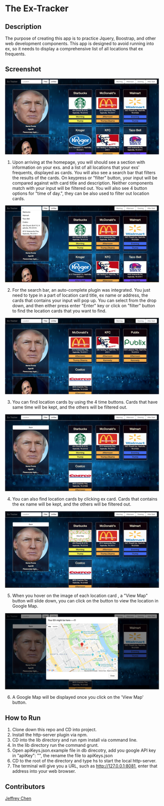 # The Ex-Tracker

## Description
The purpose of creating this app is to practice Jquery, Boostrap, and other web development components.  This app is designed to avoid running into ex, so it needs to display a comprehensive list of all locations that ex frequents.

## Screenshot
![Webpage](https://raw.githubusercontent.com/jeffreychen2016/ex-tracker/master/imgs/Screen%20Shot%202018-05-27%20at%201.05.09%20PM.png
)

1. Upon arriving at the homepage, you will should see a section with information on your exs. and a list of all locations that your exs' frequents, displayed as cards. You will also see a search bar that filters the results of the cards. On keypress or "filter" button, your input will be compared against with card title and description. Neither components match with your input will be filtered out. You will also see 4 button options for "time of day.", they can be also used to filter out location cards.

![Webpage](https://raw.githubusercontent.com/jeffreychen2016/ex-tracker/master/imgs/Screen%20Shot%202018-05-27%20at%201.07.17%20PM.png
)

2. For the search bar, an auto-complete plugin was integrated. You just need to type in a part of location card title, ex name or address, the cards that contains your input will pop up. You can select from the drop down, and then either press enter "Enter" key or click on "filter" button to find the location cards that you want to find.

![Webpage](https://raw.githubusercontent.com/jeffreychen2016/ex-tracker/master/imgs/Screen%20Shot%202018-05-27%20at%201.07.54%20PM.png
)

3. You can find location cards by using the 4 time buttons. Cards that have same time will be kept, and the others will be filtered out.

![Webpage](https://raw.githubusercontent.com/jeffreychen2016/ex-tracker/master/imgs/Screen%20Shot%202018-05-27%20at%201.08.27%20PM.png
)

4. You can also find location cards by clicking ex card. Cards that contains the ex name will be kept, and the others will be filtered out.

![Webpage](https://raw.githubusercontent.com/jeffreychen2016/ex-tracker/master/imgs/Screen%20Shot%202018-05-27%20at%201.08.48%20PM.png
)

5. When you hover on the image of each location card , a "View Map" button will slide down, you can click on the button to view the location in Google Map.

![Webpage](https://raw.githubusercontent.com/jeffreychen2016/ex-tracker/master/imgs/Screen%20Shot%202018-05-27%20at%201.08.56%20PM.png
)

6. A Google Map will be displayed once you click on the 'View Map' button.

## How to Run
1. Clone down this repo and CD into project.
2. Install the http-server plugin via npm.
3. CD into the lib directory and run npm install via command line.
4. In the lib directory run the command grunt.
5. Open apiKeys.json.example file in db direcotry, add you google API key in "apiKey": "", the rename the file to apiKeys.json
6. CD to the root of the directory and type hs to start the local http-server.
7. The terminal will give you a URL, such as http://127.0.0.1:8081, enter that address into your web browser.

## Contributors
[Jeffrey Chen](https://github.com/jeffreychen2016)




